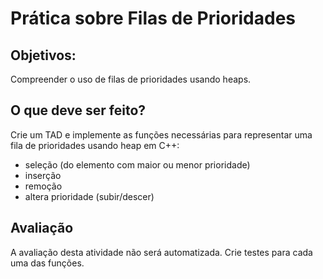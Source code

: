 # Prática sobre Filas de Prioridades

## Objetivos:

Compreender o uso de filas de prioridades usando heaps.

## O que deve ser feito?

Crie um TAD e implemente as funções necessárias para representar uma fila de prioridades usando heap em C++:

* seleção (do elemento com maior ou menor prioridade)
* inserção
* remoção
* altera prioridade (subir/descer)

## Avaliação

A avaliação desta atividade não será automatizada. Crie testes para cada uma das funções. 
